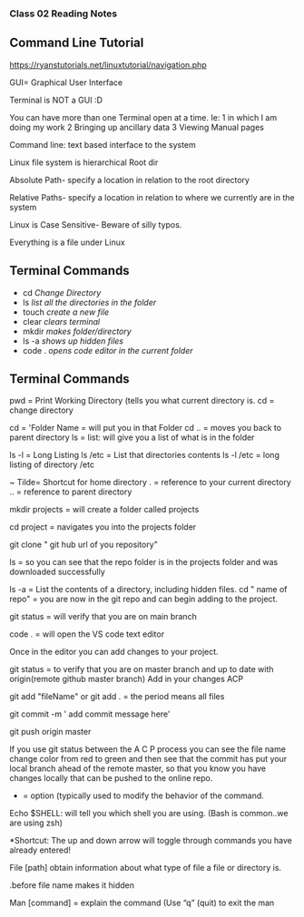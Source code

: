 ### Class 02 Reading Notes #


## Command Line Tutorial

https://ryanstutorials.net/linuxtutorial/navigation.php

GUI= Graphical User Interface

Terminal is NOT a GUI :D

You can have more than one Terminal open at a time. Ie:
	1 in which I am doing my work
	2 Bringing up ancillary data
	3 Viewing Manual pages

Command line: text based interface to the system

Linux file system is hierarchical
Root dir

Absolute Path- specify a location in relation to the root directory

 Relative Paths- specify a location in relation to where we currently are in the system


Linux is Case Sensitive- Beware of silly typos.

Everything is a file under Linux


## Terminal Commands
- cd *Change Directory*
- ls *list all the directories in the folder*
- touch *create a new file*
- clear *clears terminal*
- mkdir *makes folder/directory*
- ls -a *shows up hidden files*
- code . *opens code editor in the current folder*

 ## Terminal Commands


pwd = Print Working Directory (tells you what current directory is.
cd  = change directory

cd = 'Folder Name = will put you in that Folder
cd .. = moves you back to parent directory 
ls = list: will give you a list of what is in the folder

ls -l = Long Listing
ls /etc = List that directories contents
ls -l /etc = long listing of directory /etc 

~ Tilde= Shortcut for home directory
. = reference to your current directory
.. = reference to parent directory

mkdir projects = will create a folder called projects 

cd project = navigates you into the projects folder

git clone   " git hub url of you repository"

ls = so you can see that the repo folder is in the projects folder and was downloaded successfully

ls -a = List the contents of a directory, including hidden files. 
cd " name of repo" = you are now in the git repo and can begin adding to the project.

git status = will verify that you are on main branch

code . = will open the VS code text editor

Once in the editor you can add changes to your project.

git status = to verify that you are on master branch and up to date with origin(remote github master branch)
Add in your changes ACP

git add "fileName"     or git add .  = the period means all files

git commit -m ' add commit message here'

git push origin master

If you use git status between the A C P process you can see the file name change color from red to green and then see that the commit has put your local branch ahead of the remote master, so that you know you have changes locally that can be pushed to the online repo.

- = option (typically used to modify the behavior of the command.

Echo $SHELL: will tell you which shell you are using. (Bash is common..we are using zsh)

*Shortcut: The up and down arrow will toggle through commands you have already entered! 

File [path]  obtain information about what type of file a file or directory is. 

.before file name makes it hidden

Man [command] = explain the command
(Use “q” (quit) to exit the man






